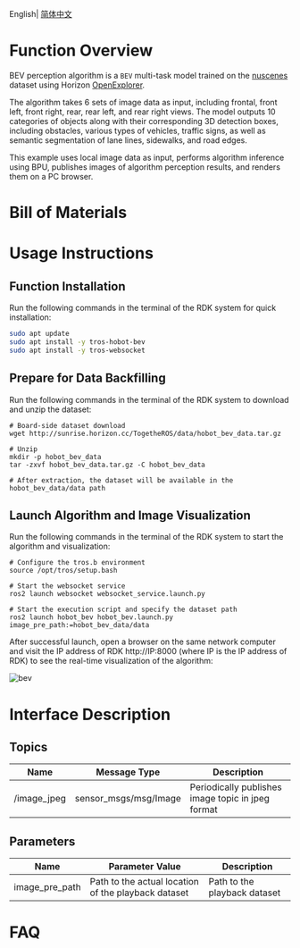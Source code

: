English| [简体中文](./README_cn.md)

# Function Overview

BEV perception algorithm is a `BEV` multi-task model trained on the [nuscenes](https://www.nuscenes.org/nuscenes) dataset using Horizon [OpenExplorer](https://developer.horizon.ai/api/v1/fileData/horizon_j5_open_explorer_cn_doc/hat/source/examples/bev.html).

The algorithm takes 6 sets of image data as input, including frontal, front left, front right, rear, rear left, and rear right views. The model outputs 10 categories of objects along with their corresponding 3D detection boxes, including obstacles, various types of vehicles, traffic signs, as well as semantic segmentation of lane lines, sidewalks, and road edges.

This example uses local image data as input, performs algorithm inference using BPU, publishes images of algorithm perception results, and renders them on a PC browser.

# Bill of Materials


# Usage Instructions

## Function Installation

Run the following commands in the terminal of the RDK system for quick installation:

```bash
sudo apt update
sudo apt install -y tros-hobot-bev
sudo apt install -y tros-websocket
```

## Prepare for Data Backfilling

Run the following commands in the terminal of the RDK system to download and unzip the dataset:

```shell
# Board-side dataset download
wget http://sunrise.horizon.cc/TogetheROS/data/hobot_bev_data.tar.gz

# Unzip
mkdir -p hobot_bev_data
tar -zxvf hobot_bev_data.tar.gz -C hobot_bev_data

# After extraction, the dataset will be available in the hobot_bev_data/data path
```

## Launch Algorithm and Image Visualization

Run the following commands in the terminal of the RDK system to start the algorithm and visualization:

```shell
# Configure the tros.b environment
source /opt/tros/setup.bash

# Start the websocket service
ros2 launch websocket websocket_service.launch.py

# Start the execution script and specify the dataset path
ros2 launch hobot_bev hobot_bev.launch.py image_pre_path:=hobot_bev_data/data
```

After successful launch, open a browser on the same network computer and visit the IP address of RDK http://IP:8000 (where IP is the IP address of RDK) to see the real-time visualization of the algorithm:

![bev](img/bev.gif)


# Interface Description

## Topics

| Name         | Message Type                           | Description                              |
| ------------ | --------------------------------------- | ---------------------------------------- |
| /image_jpeg  | sensor_msgs/msg/Image                  | Periodically publishes image topic in jpeg format |

## Parameters

| Name                         | Parameter Value                               | Description                                 |
| ---------------------------- | --------------------------------------------- | ------------------------------------------- |
| image_pre_path               | Path to the actual location of the playback dataset | Path to the playback dataset                    |


# FAQ
